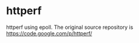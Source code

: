 httperf
=======

httperf using epoll. The original source repository is https://code.google.com/p/httperf/

